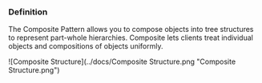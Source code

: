 ### Definition
The Composite Pattern allows you to compose objects into tree structures to represent part-whole hierarchies. Composite lets clients treat individual objects and compositions of objects uniformly.

![Composite Structure](../docs/Composite Structure.png "Composite Structure.png")

